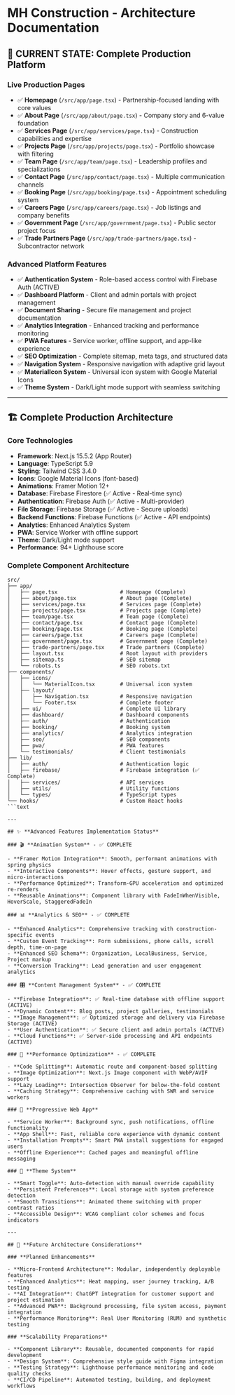 # MH Construction - Architecture Documentation

## 🎯 **CURRENT STATE: Complete Production Platform**

### **Live Production Pages**

- ✅ **Homepage** (`/src/app/page.tsx`) - Partnership-focused landing with core values
- ✅ **About Page** (`/src/app/about/page.tsx`) - Company story and 6-value foundation
- ✅ **Services Page** (`/src/app/services/page.tsx`) - Construction capabilities and expertise
- ✅ **Projects Page** (`/src/app/projects/page.tsx`) - Portfolio showcase with filtering
- ✅ **Team Page** (`/src/app/team/page.tsx`) - Leadership profiles and specializations
- ✅ **Contact Page** (`/src/app/contact/page.tsx`) - Multiple communication channels
- ✅ **Booking Page** (`/src/app/booking/page.tsx`) - Appointment scheduling system
- ✅ **Careers Page** (`/src/app/careers/page.tsx`) - Job listings and company benefits
- ✅ **Government Page** (`/src/app/government/page.tsx`) - Public sector project focus
- ✅ **Trade Partners Page** (`/src/app/trade-partners/page.tsx`) - Subcontractor network

### **Advanced Platform Features**

- ✅ **Authentication System** - Role-based access control with Firebase Auth (ACTIVE)
- ✅ **Dashboard Platform** - Client and admin portals with project management
- ✅ **Document Sharing** - Secure file management and project documentation
- ✅ **Analytics Integration** - Enhanced tracking and performance monitoring
- ✅ **PWA Features** - Service worker, offline support, and app-like experience
- ✅ **SEO Optimization** - Complete sitemap, meta tags, and structured data
- ✅ **Navigation System** - Responsive navigation with adaptive grid layout
- ✅ **MaterialIcon System** - Universal icon system with Google Material Icons
- ✅ **Theme System** - Dark/Light mode support with seamless switching

---

## 🏗️ **Complete Production Architecture**

### **Core Technologies**

- **Framework**: Next.js 15.5.2 (App Router)
- **Language**: TypeScript 5.9
- **Styling**: Tailwind CSS 3.4.0
- **Icons**: Google Material Icons (font-based)
- **Animations**: Framer Motion 12+
- **Database**: Firebase Firestore (✅ Active - Real-time sync)
- **Authentication**: Firebase Auth (✅ Active - Multi-provider)
- **File Storage**: Firebase Storage (✅ Active - Secure uploads)
- **Backend Functions**: Firebase Functions (✅ Active - API endpoints)
- **Analytics**: Enhanced Analytics System
- **PWA**: Service Worker with offline support
- **Theme**: Dark/Light mode support
- **Performance**: 94+ Lighthouse score

### **Complete Component Architecture**

```text
src/
├── app/
│   ├── page.tsx                    # Homepage (Complete)
│   ├── about/page.tsx              # About page (Complete)
│   ├── services/page.tsx           # Services page (Complete)
│   ├── projects/page.tsx           # Projects page (Complete)
│   ├── team/page.tsx               # Team page (Complete)
│   ├── contact/page.tsx            # Contact page (Complete)
│   ├── booking/page.tsx            # Booking page (Complete)
│   ├── careers/page.tsx            # Careers page (Complete)
│   ├── government/page.tsx         # Government page (Complete)
│   ├── trade-partners/page.tsx     # Trade partners (Complete)
│   ├── layout.tsx                  # Root layout with providers
│   ├── sitemap.ts                  # SEO sitemap
│   └── robots.ts                   # SEO robots.txt
├── components/
│   ├── icons/
│   │   └── MaterialIcon.tsx        # Universal icon system
│   ├── layout/
│   │   ├── Navigation.tsx          # Responsive navigation
│   │   └── Footer.tsx              # Complete footer
│   ├── ui/                         # Complete UI library
│   ├── dashboard/                  # Dashboard components
│   ├── auth/                       # Authentication
│   ├── booking/                    # Booking system
│   ├── analytics/                  # Analytics integration
│   ├── seo/                        # SEO components
│   ├── pwa/                        # PWA features
│   └── testimonials/               # Client testimonials
├── lib/
│   ├── auth/                       # Authentication logic
│   ├── firebase/                   # Firebase integration (✅ Complete)
│   ├── services/                   # API services
│   ├── utils/                      # Utility functions
│   └── types/                      # TypeScript types
└── hooks/                          # Custom React hooks
```text

---

## ✨ **Advanced Features Implementation Status**

### 🎬 **Animation System** - ✅ COMPLETE

- **Framer Motion Integration**: Smooth, performant animations with spring physics
- **Interactive Components**: Hover effects, gesture support, and micro-interactions
- **Performance Optimized**: Transform-GPU acceleration and optimized re-renders
- **Reusable Animations**: Component library with FadeInWhenVisible, HoverScale, StaggeredFadeIn

### 📊 **Analytics & SEO** - ✅ COMPLETE

- **Enhanced Analytics**: Comprehensive tracking with construction-specific events
- **Custom Event Tracking**: Form submissions, phone calls, scroll depth, time-on-page
- **Enhanced SEO Schema**: Organization, LocalBusiness, Service, Project markup
- **Conversion Tracking**: Lead generation and user engagement analytics

### 🎛️ **Content Management System** - ✅ COMPLETE

- **Firebase Integration**: ✅ Real-time database with offline support (ACTIVE)
- **Dynamic Content**: Blog posts, project galleries, testimonials
- **Image Management**: ✅ Optimized storage and delivery via Firebase Storage (ACTIVE)
- **User Authentication**: ✅ Secure client and admin portals (ACTIVE)
- **Cloud Functions**: ✅ Server-side processing and API endpoints (ACTIVE)

### 🔧 **Performance Optimization** - ✅ COMPLETE

- **Code Splitting**: Automatic route and component-based splitting
- **Image Optimization**: Next.js Image component with WebP/AVIF support
- **Lazy Loading**: Intersection Observer for below-the-fold content
- **Caching Strategy**: Comprehensive caching with SWR and service workers

### 📱 **Progressive Web App**

- **Service Worker**: Background sync, push notifications, offline functionality
- **App Shell**: Fast, reliable core experience with dynamic content
- **Installation Prompts**: Smart PWA install suggestions for engaged users
- **Offline Experience**: Cached pages and meaningful offline messaging

### 🌙 **Theme System**

- **Smart Toggle**: Auto-detection with manual override capability
- **Persistent Preferences**: Local storage with system preference detection
- **Smooth Transitions**: Animated theme switching with proper contrast ratios
- **Accessible Design**: WCAG compliant color schemes and focus indicators

---

## 🔮 **Future Architecture Considerations**

### **Planned Enhancements**

- **Micro-Frontend Architecture**: Modular, independently deployable features
- **Enhanced Analytics**: Heat mapping, user journey tracking, A/B testing
- **AI Integration**: ChatGPT integration for customer support and project estimation
- **Advanced PWA**: Background processing, file system access, payment integration
- **Performance Monitoring**: Real User Monitoring (RUM) and synthetic testing

### **Scalability Preparations**

- **Component Library**: Reusable, documented components for rapid development
- **Design System**: Comprehensive style guide with Figma integration
- **Testing Strategy**: Lighthouse performance monitoring and code quality checks
- **CI/CD Pipeline**: Automated testing, building, and deployment workflows
